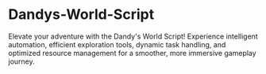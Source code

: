 # Dandys-World-Script
Elevate your adventure with the Dandy's World Script! Experience intelligent automation, efficient exploration tools, dynamic task handling, and optimized resource management for a smoother, more immersive gameplay journey.
